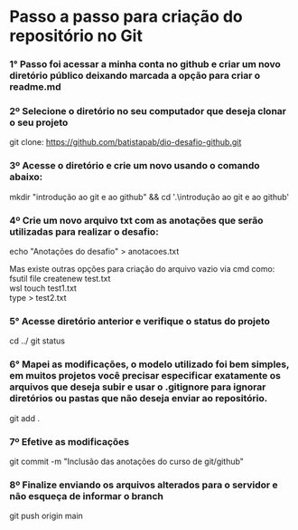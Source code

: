 # Passo a passo para criação do repositório no Git

### 1° Passo foi acessar a minha conta no github e criar um novo diretório público deixando marcada a opção para criar o readme.md

### 2º Selecione o diretório no seu computador que deseja clonar o seu projeto
git clone: https://github.com/batistapab/dio-desafio-github.git

### 3º Acesse o diretório e crie um novo usando o comando abaixo:
mkdir "introdução ao git e ao github" && cd '.\introdução ao git e ao github\'

### 4º Crie um novo arquivo txt com as anotações que serão utilizadas para realizar o desafio:
echo "Anotações do desafio" > anotacoes.txt

Mas existe outras opções para criação do arquivo vazio via cmd como:
 fsutil file createnew test.txt<br>
 wsl touch test1.txt<br>
 type > test2.txt<br>
 
 ### 5° Acesse diretório anterior e verifique o status do projeto
 cd ../
 git status 
 
 ### 6° Mapei as modificações, o modelo utilizado foi bem simples, em muitos projetos você precisar especificar exatamente os arquivos que deseja subir e usar o .gitignore para ignorar diretórios ou pastas que não deseja enviar ao repositório.
 
  git add .
  
 ### 7º Efetive as modificações 
 
 git commit -m "Inclusão das anotações do curso de git/github"
 
 ### 8º Finalize enviando os arquivos alterados para o servidor e  não esqueça de informar o branch
 git push origin main
